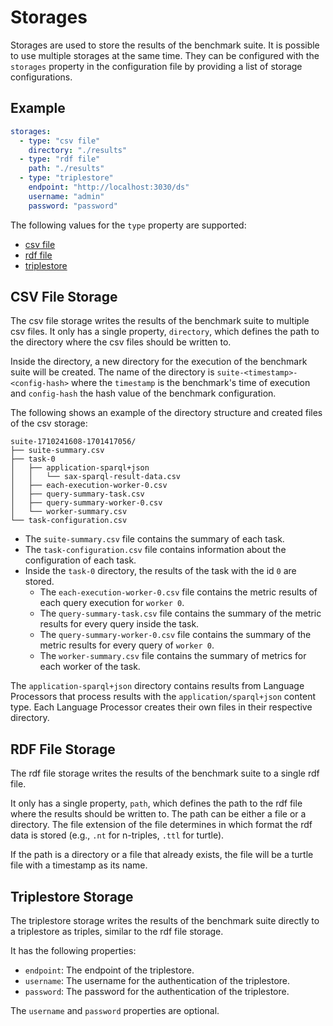 # Storages

Storages are used to store the results of the benchmark suite. 
It is possible to use multiple storages at the same time.
They can be configured with the `storages` property in the configuration file
by providing a list of storage configurations.

## Example

```yaml
storages:
  - type: "csv file"
    directory: "./results"
  - type: "rdf file"
    path: "./results"
  - type: "triplestore"
    endpoint: "http://localhost:3030/ds"
    username: "admin"
    password: "password"
```

The following values for the `type` property are supported:

- [csv file](#csv-file-storage)
- [rdf file](#rdf-file-storage)
- [triplestore](#triplestore-storage)

## CSV File Storage

The csv file storage writes the results of the benchmark suite to multiple csv files.
It only has a single property, `directory`, 
which defines the path to the directory where the csv files should be written to.

Inside the directory, a new directory for the execution of the benchmark suite will be created.
The name of the directory is `suite-<timestamp>-<config-hash>` where
the `timestamp` is the benchmark's time of execution and `config-hash` the hash value of the benchmark configuration.

The following shows an example of the directory structure and created files of the csv storage:

```text
suite-1710241608-1701417056/
├── suite-summary.csv
├── task-0
│   ├── application-sparql+json
│   │   └── sax-sparql-result-data.csv
│   ├── each-execution-worker-0.csv
│   ├── query-summary-task.csv
│   ├── query-summary-worker-0.csv
│   └── worker-summary.csv
└── task-configuration.csv
```

- The `suite-summary.csv` file contains the summary of each task.
- The `task-configuration.csv` file contains information about the configuration of each task.
- Inside the `task-0` directory, the results of the task with the id `0` are stored.
  - The `each-execution-worker-0.csv` file contains the metric results of each query execution for `worker 0`.
  - The `query-summary-task.csv` file contains the summary of the metric results for every query inside the task.
  - The `query-summary-worker-0.csv` file contains the summary of the metric results for every query of `worker 0`.
  - The `worker-summary.csv` file contains the summary of metrics for each worker of the task.

The `application-sparql+json` directory contains results from Language Processors 
that process results with the `application/sparql+json` content type.
Each Language Processor creates their own files in their respective directory.

## RDF File Storage

The rdf file storage writes the results of the benchmark suite to a single rdf file.

It only has a single property, `path`,
which defines the path to the rdf file where the results should be written to.
The path can be either a file or a directory.
The file extension of the file determines in which format the rdf data is stored
(e.g., `.nt` for n-triples, `.ttl` for turtle).

If the path is a directory or a file that already exists, 
the file will be a turtle file with a timestamp as its name.

## Triplestore Storage

The triplestore storage writes the results of the benchmark suite directly to a triplestore as triples,
similar to the rdf file storage.

It has the following properties:

- `endpoint`: The endpoint of the triplestore.
- `username`: The username for the authentication of the triplestore.
- `password`: The password for the authentication of the triplestore.

The `username` and `password` properties are optional.
